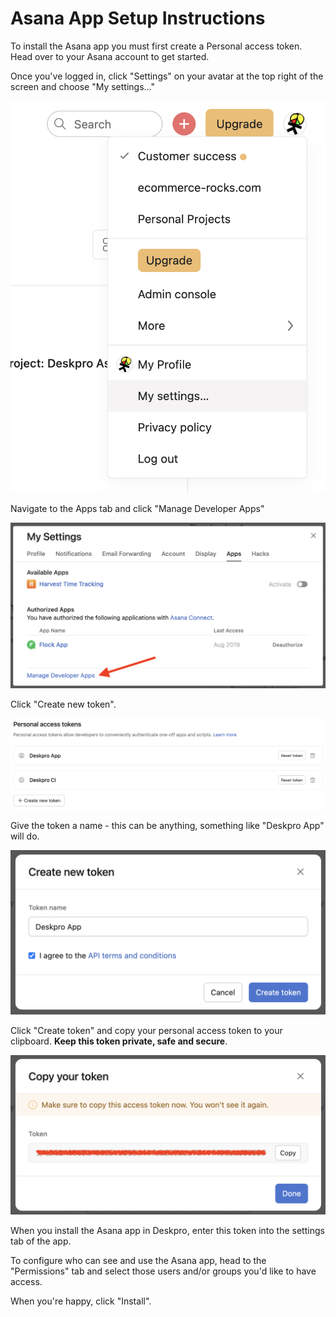 Asana App Setup Instructions
===

To install the Asana app you must first create a Personal access token. Head over to your Asana account to get started.

Once you've logged in, click "Settings" on your avatar at the top right of the screen and choose "My settings..."

[![](./docs/assets/setup/asana-setup-01.png)](/docs/assets/setup/asana-setup-01.png)

Navigate to the Apps tab and click "Manage Developer Apps"

[![](./docs/assets/setup/asana-setup-02.png)](/docs/assets/setup/asana-setup-02.png)

Click "Create new token".

[![](./docs/assets/setup/asana-setup-03.png)](/docs/assets/setup/asana-setup-03.png)

Give the token a name - this can be anything, something like "Deskpro App" will do.

[![](./docs/assets/setup/asana-setup-04.png)](/docs/assets/setup/asana-setup-04.png)

Click "Create token" and copy your personal access token to your clipboard. __Keep this token private, safe and secure__.

[![](./docs/assets/setup/asana-setup-05.png)](/docs/assets/setup/asana-setup-05.png)

When you install the Asana app in Deskpro, enter this token into the settings tab of the app.

To configure who can see and use the Asana app, head to the "Permissions" tab and select those users and/or groups you'd like to have access.

When you're happy, click "Install".
